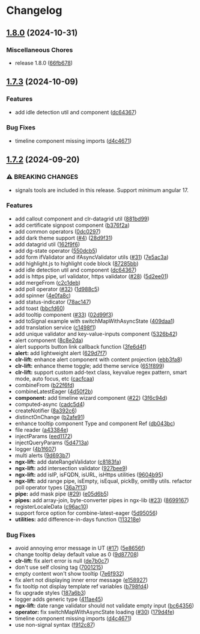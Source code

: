 # Changelog

## [1.8.0](https://github.com/wghglory/ngx-lift/compare/v1.7.3...v1.8.0) (2024-10-31)


### Miscellaneous Chores

* release 1.8.0 ([66fb678](https://github.com/wghglory/ngx-lift/commit/66fb678e27f5d0c2e362a7c408a4a2d90434aa92))

## [1.7.3](https://github.com/wghglory/ngx-lift/compare/v1.7.2...v1.7.3) (2024-10-09)

### Features

- add idle detection util and component
  ([dc64367](https://github.com/wghglory/ngx-lift/commit/dc64367f1f1749ef8293ce70e0857e77ad402c8c))

### Bug Fixes

- timeline component missing imports
  ([d4c4671](https://github.com/wghglory/ngx-lift/commit/d4c46711e13e52e59ea9f9a9cfa9941aa0f478c4))

## [1.7.2](https://github.com/wghglory/ngx-lift/compare/v1.0.0...v1.7.2) (2024-09-20)

### ⚠ BREAKING CHANGES

- signals tools are included in this release. Support minimum angular 17.

### Features

- add callout component and clr-datagrid util
  ([881bd99](https://github.com/wghglory/ngx-lift/commit/881bd9948796362cbbffc49a9f7552cce31662ae))
- add certificate signpost component
  ([b376f2a](https://github.com/wghglory/ngx-lift/commit/b376f2ae2439c43c4a127909d81295a467535a3c))
- add common operators ([0dc0297](https://github.com/wghglory/ngx-lift/commit/0dc0297546180cce15efdb445f2bea46b723c090))
- add dark theme support ([#4](https://github.com/wghglory/ngx-lift/issues/4))
  ([28d9f31](https://github.com/wghglory/ngx-lift/commit/28d9f316146fa82318e6edc560e28327256db75c))
- add datagrid util ([162f9f6](https://github.com/wghglory/ngx-lift/commit/162f9f6fb4358332cc9c927b0d469e02337ce1d4))
- add dg-state operator
  ([550dcb5](https://github.com/wghglory/ngx-lift/commit/550dcb5a5fd952016825645c8e15a2474cd9a355))
- add form ifValidator and ifAsyncValidator utils ([#31](https://github.com/wghglory/ngx-lift/issues/31))
  ([7e5ac3a](https://github.com/wghglory/ngx-lift/commit/7e5ac3a35e8dfcf73392850bf83b46a180b1b111))
- add highlight.js to highlight code block
  ([87285bb](https://github.com/wghglory/ngx-lift/commit/87285bb4db7c0ac2474a8c4f6ac1ed25ccace2fe))
- add idle detection util and component
  ([dc64367](https://github.com/wghglory/ngx-lift/commit/dc64367f1f1749ef8293ce70e0857e77ad402c8c))
- add is https pipe, url validator, https validator ([#28](https://github.com/wghglory/ngx-lift/issues/28))
  ([5d2ee01](https://github.com/wghglory/ngx-lift/commit/5d2ee01021f08528332241460d7394f0a2aa16d7))
- add mergeFrom ([c2c1deb](https://github.com/wghglory/ngx-lift/commit/c2c1debcca5f2bf098419062b5d63e2067be6023))
- add poll operator ([#32](https://github.com/wghglory/ngx-lift/issues/32))
  ([1d988c5](https://github.com/wghglory/ngx-lift/commit/1d988c5b18876b767e402c599d4e643c43c2dfe0))
- add spinner ([4e0fa8c](https://github.com/wghglory/ngx-lift/commit/4e0fa8ce2a8598ba3b4e278b611f38d80b0a6c98))
- add status-indicator ([78ac147](https://github.com/wghglory/ngx-lift/commit/78ac14783724dfe91d98fcaecc0d9619927e3cba))
- add toast ([bbcfd60](https://github.com/wghglory/ngx-lift/commit/bbcfd60519a6267cc757b2e5db55ae0ea8912706))
- add tooltip component ([#33](https://github.com/wghglory/ngx-lift/issues/33))
  ([02d99f3](https://github.com/wghglory/ngx-lift/commit/02d99f34141470ea8484930586ec3ac0fe40ff3e))
- add toSignal example with switchMapWithAsyncState
  ([409daa1](https://github.com/wghglory/ngx-lift/commit/409daa1009eda026546cb90a4c9c4559b47f14a5))
- add translation service
  ([c1498f1](https://github.com/wghglory/ngx-lift/commit/c1498f16076a90b580fe42e2f95182bc95400650))
- add unique validator and key-value-inputs component
  ([5326b42](https://github.com/wghglory/ngx-lift/commit/5326b423de44d8eadb7df2e66426510e1432bd6d))
- alert component ([8c8e2da](https://github.com/wghglory/ngx-lift/commit/8c8e2daf2166c230f8124d161b0a6cc2758a3bc7))
- alert supports button link callback function
  ([3fe6d4f](https://github.com/wghglory/ngx-lift/commit/3fe6d4f8b220892b54b9b5ddc38cbb0fdef0ad80))
- **alert:** add lightweight alert
  ([629d7f7](https://github.com/wghglory/ngx-lift/commit/629d7f733d0f5ec091e62cfa7164de930f0075ef))
- **clr-lift:** enhance alert component with content projection
  ([ebb3fa8](https://github.com/wghglory/ngx-lift/commit/ebb3fa8f8faaa6f3d6b2abbb0cefb3608d1a6b58))
- **clr-lift:** enhance theme toggle; add theme service
  ([651f899](https://github.com/wghglory/ngx-lift/commit/651f899fb68bcff45d4716b8bf9a4ecf7cebed66))
- **clr-lift:** support custom add-text class, keyvalue regex pattern, smart mode, auto focus, etc
  ([cacfcaa](https://github.com/wghglory/ngx-lift/commit/cacfcaa5a3ae724779213e7d3d792c88f0d68d6f))
- combineFrom ([b22f6fd](https://github.com/wghglory/ngx-lift/commit/b22f6fdceef5ad057e536e4274577cfd7796ddfa))
- combineLatestEager ([4d50f2b](https://github.com/wghglory/ngx-lift/commit/4d50f2b31c94a47e65abb963ab1bbe03e9b2e7ef))
- **component:** add timeline wizard component ([#22](https://github.com/wghglory/ngx-lift/issues/22))
  ([3f6c94d](https://github.com/wghglory/ngx-lift/commit/3f6c94df75af7f753a2f267853e2a0d16c0508fe))
- computed-async ([cadc5d4](https://github.com/wghglory/ngx-lift/commit/cadc5d409abfbece0716b9f6e0e6a05a31000547))
- createNotifier ([8a392c6](https://github.com/wghglory/ngx-lift/commit/8a392c686903d1cc432b33f73f626025c9bb3ed1))
- distinctOnChange ([b2afe91](https://github.com/wghglory/ngx-lift/commit/b2afe91ddfde187d38a21b1a549a46fa641a0491))
- enhance tooltip component Type and component Ref
  ([db043bc](https://github.com/wghglory/ngx-lift/commit/db043bc20d07112352ede6627b7c9aa870dad9e1))
- file reader ([a43384e](https://github.com/wghglory/ngx-lift/commit/a43384e26eb4d8b30054efc1862e8571d112dfc4))
- injectParams ([eed1172](https://github.com/wghglory/ngx-lift/commit/eed1172989d7e3ddeabb4d47a52f4c04c5610c86))
- injectQueryParams ([5d4713a](https://github.com/wghglory/ngx-lift/commit/5d4713a21cafcdf0142ad63fd0da493d53cc9979))
- logger ([4b1f607](https://github.com/wghglory/ngx-lift/commit/4b1f607f654abcd1544d207c311e87f0a524d17c))
- multi alerts ([9d693b7](https://github.com/wghglory/ngx-lift/commit/9d693b7bea8c95d1cbc9b12f7bdb399c462358db))
- **ngx-lift:** add dateRangeValidator
  ([c8183fa](https://github.com/wghglory/ngx-lift/commit/c8183fa0693a0122191785c6fa94901651ee28ba))
- **ngx-lift:** add intersection validator
  ([927bee9](https://github.com/wghglory/ngx-lift/commit/927bee9622f95b30c49da2fb55122cf63a34ab3a))
- **ngx-lift:** add isIP, isFQDN, isURL, isHttps utilities
  ([9604b95](https://github.com/wghglory/ngx-lift/commit/9604b9554ca20a517d6f4388996277d8b97ffd1d))
- **ngx-lift:** add range pipe, isEmpty, isEqual, pickBy, omitBy utils. refactor poll operator types
  ([36a7f13](https://github.com/wghglory/ngx-lift/commit/36a7f137de1d757b4bc38f1897bdb54a989068fc))
- **pipe:** add mask pipe ([#29](https://github.com/wghglory/ngx-lift/issues/29))
  ([e05d6b5](https://github.com/wghglory/ngx-lift/commit/e05d6b58f5ae448591d27904c82482e2cae99588))
- **pipes:** add array-join, byte-converter pipes in ngx-lib ([#23](https://github.com/wghglory/ngx-lift/issues/23))
  ([8699167](https://github.com/wghglory/ngx-lift/commit/8699167bc1a724f23fc6b745405dd5452bfc0842))
- registerLocaleData ([c96ac10](https://github.com/wghglory/ngx-lift/commit/c96ac10ec64465dea73e7637802be08b77022d5d))
- support force option for combine-latest-eager
  ([5d95056](https://github.com/wghglory/ngx-lift/commit/5d950566e2430dca3b3c648ceb43eacac499e008))
- **utilities:** add difference-in-days function
  ([113218e](https://github.com/wghglory/ngx-lift/commit/113218ec640726df60bbec72280f746858a839f3))

### Bug Fixes

- avoid annoying error message in UT ([#17](https://github.com/wghglory/ngx-lift/issues/17))
  ([5e8656f](https://github.com/wghglory/ngx-lift/commit/5e8656f3ee0ffbf2ebaa99a82accaf02a5e5424e))
- change tooltip delay default value as 0
  ([9d87708](https://github.com/wghglory/ngx-lift/commit/9d877084aad3b96da1dc44942e3da3e50d9de41f))
- **clr-lift:** fix alert error is null
  ([de7b0c7](https://github.com/wghglory/ngx-lift/commit/de7b0c7adb96af73dc3bb0b7836063a0191b654c))
- don't use self closing tag
  ([7001215](https://github.com/wghglory/ngx-lift/commit/700121596478da92ba6c8d176b01a28a98bb19da))
- empty content won't show tooltip
  ([7e6f932](https://github.com/wghglory/ngx-lift/commit/7e6f9329c0747ad1ad39c910c232d5f6084d85e4))
- fix alert not displaying inner error message
  ([e158927](https://github.com/wghglory/ngx-lift/commit/e1589270845a63224439d2ad8e8fc89c01444079))
- fix tooltip not display template ref variables
  ([b798fd4](https://github.com/wghglory/ngx-lift/commit/b798fd45af32023d0fd7cee713f6edbaf08b91b4))
- fix upgrade styles ([187a6b3](https://github.com/wghglory/ngx-lift/commit/187a6b352aa02ed8f7140ea250d73afb480b27c6))
- logger adds generic type
  ([411ae45](https://github.com/wghglory/ngx-lift/commit/411ae4522435e757a2059685873c9022edabcea2))
- **ngx-lift:** date range validator should not validate empty input
  ([bc64356](https://github.com/wghglory/ngx-lift/commit/bc6435634d18cf5f437b59b42ab0329b2189bab8))
- **operator:** fix switchMapWithAsyncState loading ([#30](https://github.com/wghglory/ngx-lift/issues/30))
  ([179d4fe](https://github.com/wghglory/ngx-lift/commit/179d4fec20884547ad5ccedbd6676c2048a91711))
- timeline component missing imports
  ([d4c4671](https://github.com/wghglory/ngx-lift/commit/d4c46711e13e52e59ea9f9a9cfa9941aa0f478c4))
- use non-signal syntax
  ([f912c87](https://github.com/wghglory/ngx-lift/commit/f912c87a31d5a19f159c48fdcee5ad8a6585699b))
